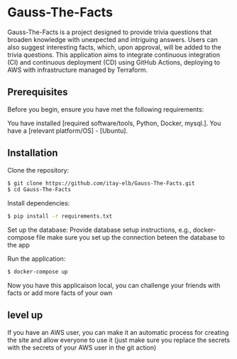 # Gauss-The-Facts

Gauss-The-Facts is a project designed to provide trivia questions that broaden knowledge with unexpected and intriguing answers. 
Users can also suggest interesting facts, which, upon approval, will be added to the trivia questions. 
This application aims to integrate continuous integration (CI) and continuous deployment (CD) using GitHub Actions,
deploying to AWS with infrastructure managed by Terraform.

## Prerequisites

Before you begin, ensure you have met the following requirements:

You have installed [required software/tools, Python, Docker, mysql.].
You have a [relevant platform/OS] - [Ubuntu].

## Installation

Clone the repository:

```bash
$ git clone https://github.com/itay-elb/Gauss-The-Facts.git
$ cd Gauss-The-Facts
```

Install dependencies:

```bash
$ pip install -r requirements.txt
```

Set up the database:
Provide database setup instructions, e.g., docker-compose file
make sure you set up the connection beteen the database to the app 

Run the application:

```bash
$ docker-compose up
```

Now you have this applicaison local, you can challenge your friends with facts or add more facts of your own 

## level up

If you have an AWS user, you can make it an automatic process for creating the site and allow everyone to use it
(just make sure you replace the secrets with the secrets of your AWS user in the git action)
 
